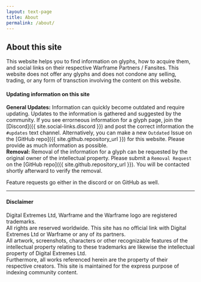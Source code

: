 ```yaml
---
layout: text-page
title: About
permalink: /about/
---
```


## About this site

This website helps you to find information on glyphs, how to acquire them, and social links on their respective Warframe Partners / Fansites. This website does not offer any glyphs and does not condone any selling, trading, or any form of transction involving the content on this website.

#### Updating information on this site

**General Updates:** Information can quickly become outdated and require updating. Updates to the information is gathered and suggested by the community. If you see errorneous information for a glyph page, join the [Discord]({{ site.social-links.discord }}) and post the correct information the `#updates` text channel. Alternatively, you can make a new `Outdated` Issue on the [GitHub repo]({{ site.github.repository_url }}) for this website. Please provide as much information as possible.  
**Removal:** Removal of the information for a glyph can be requested by the original owner of the intellectual property. Please submit a `Removal Request` on the [GitHub repo]({{ site.github.repository_url }}). You will be contacted shortly afterward to verify the removal.

Feature requests go either in the discord or on GitHub as well.

----

#### Disclaimer

Digital Extremes Ltd, Warframe and the Warframe logo are registered trademarks.  
All rights are reserved worldwide. This site has no official link with Digital Extremes Ltd or Warframe or any of its partners.  
All artwork, screenshots, characters or other recognizable features of the intellectual property relating to these trademarks are likewise the intellectual property of Digital Extremes Ltd.  
Furthermore, all works referenced herein are the property of their respective creators. This site is maintained for the express purpose of indexing community content.  
